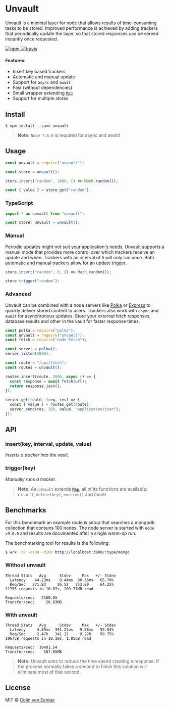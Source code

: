 <h1>Unvault</h1>

Unvault is a minimal layer for node that allows results of time-consuming tasks to be stored. Improved performance is achieved by adding trackers that periodically update the layer, so that stored responses can be served instantly once requested.

<a href="https://www.npmjs.org/package/unvault">
  <img src="https://img.shields.io/npm/v/unvault.svg?style=flat" alt="npm">
</a>

<a href="https://travis-ci.org/vaneenige/unvault">
  <img src="https://travis-ci.org/vaneenige/unvault.svg?branch=master" alt="travis">
</a>

#### Features:

* Insert key based trackers
* Automatic and manual update
* Support for `async` and `await`
* Fast (without dependencies)
* Small wrapper extending [`Map`](https://developer.mozilla.org/en-US/docs/Web/JavaScript/Reference/Global_Objects/Map)
* Support for multiple stores

## Install

```
$ npm install --save unvault
```

> **Note:** `Node 7.6.0` is required for async and await!

## Usage

```js
const unvault = require("unvault");

const store = unvault();

store.insert("random", 1000, () => Math.random());

const { value } = store.get("random");
```

### TypeScript

```js
import * as unvault from "unvault";

const store: Unvault = unvault();
```

### Manual

Periodic updates might not suit your application's needs. Unvault supports a manual mode that provides more control over which trackers receive an update and when. Trackers with an interval of `0` will only run once. Both automatic and manual trackers allow for an update trigger.

```js
store.insert("random", 0, () => Math.random());

store.trigger("random");
```

### Advanced

Unvault can be combined with a node servers like [Polka](https://github.com/lukeed/polka) or [Express](https://github.com/expressjs/express) to quickly deliver stored content to users. Trackers also work with `async` and `await` for asynchronous updates. Store your external fetch responses, database results and other in the vault for faster response times.

```js
const polka = require("polka");
const unvault = require("unvault");
const fetch = require("node-fetch");

const server = polka();
server.listen(3000);

const route = "/api/fetch";
const routes = unvault();

routes.insert(route, 2000, async () => {
  const response = await fetch(url);
  return response.json();
});

server.get(route, (req, res) => {
  const { value } = routes.get(route);
  server.send(res, 200, value, "application/json");
});
```

## API

### insert(key, interval, update, value)

_Inserts a tracker into the vault._

### trigger(key)

_Manually runs a tracker._

> **Note:** As `unvault` extends [`Map`](https://developer.mozilla.org/en-US/docs/Web/JavaScript/Reference/Global_Objects/Map), all of its functions are available: `clear()`, `delete(key)`, `entries()` and more!

## Benchmarks

For this benchmark an example route is setup that searches a mongodb collection that contains 100 nodes. The node server is started with `node v9.0.0` and results are documented after a single warm-up run.

The benchmarking tool for results is the following:

```sh
$ wrk -t8 -c100 -d10s http://localhost:3000/:type/mongo
```

### Without unvault

```
Thread Stats   Avg      Stdev     Max   +/- Stdev
  Latency    44.23ms    8.44ms  80.36ms   65.70%
  Req/Sec   271.83     26.52   353.00     64.25%
21755 requests in 10.07s, 209.77MB read

Requests/sec:   2160.05
Transfer/sec:     20.83MB
```

### With unvault

```
Thread Stats   Avg      Stdev     Max   +/- Stdev
  Latency     4.89ms  391.21us   9.38ms   92.94%
  Req/Sec     2.47k   341.17     9.22k    99.75%
196758 requests in 10.10s, 1.85GB read

Requests/sec:  19481.54
Transfer/sec:    187.85MB
```

> **Note:** Unvault aims to reduce the time spend creating a response. If the process normally takes a second to finish this solution will eliminate most of that second.

## License

MIT © [Colin van Eenige](https://use-the-platform.com)

